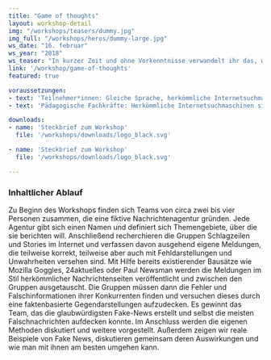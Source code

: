 ```yaml
---
title: "Game of thoughts"
layout: workshop-detail
img: "/workshops/teasers/dummy.jpg"
img_full: "/workshops/heros/dummy-large.jpg"
ws_date: "16. februar"
ws_year: "2018"
ws_teaser: "In kurzer Zeit und ohne Vorkenntnisse verwandelt ihr das, was euch gerade umtreibt und die Frage „Was müsste man daran mal ändern?“ in digitale Spiele!"
link: '/workshop/game-of-thoughts'
featured: true

voraussetzungen:
- text: 'Teilnehmer*innen: Gleiche Sprache, herkömmliche Internetsuchmaschinen sind bekannt'
- text: 'Pädagogische Fachkräfte: Herkömmliche Internetsuchmaschinen sind bekannt, Interesse an Methoden zu Fake News'

downloads:
- name: 'Steckbrief zum Workshop'
  file: '/workshops/downloads/logo_black.svg'

- name: 'Steckbrief zum Workshop'
  file: '/workshops/downloads/logo_black.svg'

---
```

<h3>Inhaltlicher Ablauf</h3>
<p>Zu Beginn des Workshops finden sich Teams von circa zwei bis vier Personen zusammen, die eine fiktive Nachrichtenagentur gründen. Jede Agentur gibt sich einen Namen und definiert sich Themengebiete, über die sie berichten will. Anschließend recherchieren die Gruppen Schlagzeilen und Stories im Internet und verfassen davon ausgehend eigene Meldungen, die teilweise korrekt, teilweise aber auch mit Fehldarstellungen und Unwahrheiten versehen sind.
Mit Hilfe bereits existierender Bausätze wie Mozilla Goggles, 24aktuelles oder Paul Newsman werden die Meldungen im Stil herkömmlicher Nachrichtenseiten veröffentlicht und zwischen den Gruppen ausgetauscht. Die Gruppen müssen dann die Fehler und Falschinformationen ihrer Konkurrenten finden und versuchen dieses durch eine faktenbasierte Gegendarstellungen aufzudecken. Es gewinnt das Team, das die glaubwürdigsten Fake-News erstellt und selbst die meisten Falschnachrichten aufdecken konnte.
Im Anschluss werden die eigenen Methoden diskutiert und weitere vorgestellt. Außerdem zeigen wir reale Beispiele von Fake News, diskutieren gemeinsam deren Auswirkungen und wie man mit ihnen am besten umgehen kann.</p>







